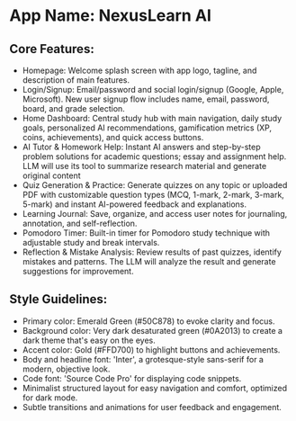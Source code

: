 # **App Name**: NexusLearn AI

## Core Features:

- Homepage: Welcome splash screen with app logo, tagline, and description of main features.
- Login/Signup: Email/password and social login/signup (Google, Apple, Microsoft). New user signup flow includes name, email, password, board, and grade selection.
- Home Dashboard: Central study hub with main navigation, daily study goals, personalized AI recommendations, gamification metrics (XP, coins, achievements), and quick access buttons.
- AI Tutor & Homework Help: Instant AI answers and step-by-step problem solutions for academic questions; essay and assignment help. LLM will use its tool to summarize research material and generate original content
- Quiz Generation & Practice: Generate quizzes on any topic or uploaded PDF with customizable question types (MCQ, 1-mark, 2-mark, 3-mark, 5-mark) and instant AI-powered feedback and explanations.
- Learning Journal: Save, organize, and access user notes for journaling, annotation, and self-reflection.
- Pomodoro Timer: Built-in timer for Pomodoro study technique with adjustable study and break intervals.
- Reflection & Mistake Analysis: Review results of past quizzes, identify mistakes and patterns. The LLM will analyze the result and generate suggestions for improvement.

## Style Guidelines:

- Primary color: Emerald Green (#50C878) to evoke clarity and focus.
- Background color: Very dark desaturated green (#0A2013) to create a dark theme that's easy on the eyes.
- Accent color: Gold (#FFD700) to highlight buttons and achievements.
- Body and headline font: 'Inter', a grotesque-style sans-serif for a modern, objective look.
- Code font: 'Source Code Pro' for displaying code snippets.
- Minimalist structured layout for easy navigation and comfort, optimized for dark mode.
- Subtle transitions and animations for user feedback and engagement.